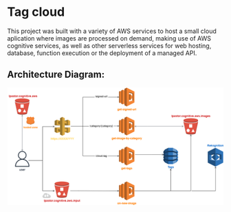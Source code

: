# Tag cloud

This project was built with a variety of AWS services to host a small cloud aplication where images are processed on demand, making use of AWS cognitive services, as well as other serverless services for web hosting, database, function execution or the deployment of a managed API.

## Architecture Diagram:
![AWS Architecture diagram](./img/architecture.png)
